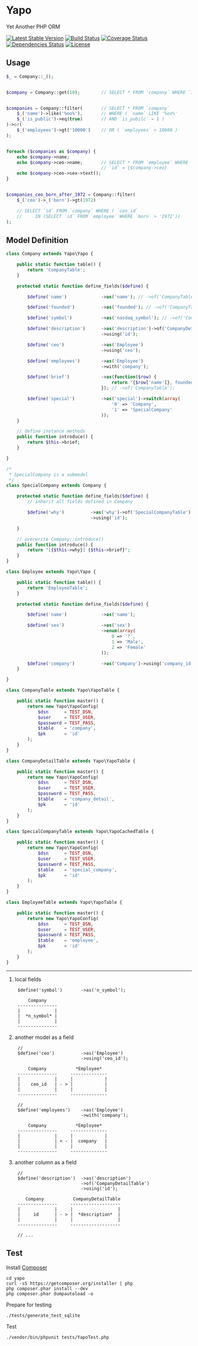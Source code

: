 Yapo
====

Yet Another PHP ORM

[![Latest Stable Version](https://poser.pugx.org/yapo/yapo/v/stable.png)](https://packagist.org/packages/yapo/yapo)
[![Build Status](https://travis-ci.org/zealotrunner/Yapo.png?branch=master)](https://travis-ci.org/zealotrunner/Yapo)
[![Coverage Status](https://coveralls.io/repos/zealotrunner/Yapo/badge.png)](https://coveralls.io/r/zealotrunner/Yapo)
[![Dependencies Status](https://depending.in/zealotrunner/Yapo.png)](http://depending.in/zealotrunner/Yapo)
[![License](https://poser.pugx.org/yapo/yapo/license.png)](https://packagist.org/packages/yapo/yapo)


Usage
-----

```php
$_ = Company::_();


$company = Company::get(10);        // SELECT * FROM `company` WHERE `id` = 10


$companies = Company::filter(       // SELECT * FROM `company`
    $_('name')->like('%oo%'),       // WHERE ( `name` LIKE '%oo%'
    $_('is_public')->eq(true)       // AND `is_pubilc` = 1 )
)->or(
    $_('employees')->gt('10000')    // OR ( `employees` > 10000 )
);


foreach ($companies as $company) {
    echo $company->name;
    echo $company->ceo->name;       // SELECT * FROM `employee` WHERE 
                                    // `id` = {$company->ceo}
    echo $company->ceo->sex->text();
}


$companies_ceo_born_after_1972 = Company::filter(
    $_('ceo')->_('born')->gt(1972)

    // SELECT `id` FROM `company` WHERE ( `ceo_id` 
    //     IN (SELECT `id` FROM `employee` WHERE `born` > '1972'))
);

```

Model Definition
----------------
```php
class Company extends Yapo\Yapo {

    public static function table() {
        return 'CompanyTable';
    }

    protected static function define_fields($define) {

        $define('name')             ->as('name'); // ->of('CompanyTable');

        $define('founded')          ->as('founded'); // ->of('CompanyTable');

        $define('symbol')           ->as('nasdaq_symbol'); // ->of('CompanyTable');

        $define('description')      ->as('description')->of('CompanyDetailTable')
                                    ->using('id');

        $define('ceo')              ->as('Employee')
                                    ->using('ceo');

        $define('employees')        ->as('Employee')
                                    ->with('company');

        $define('brief')            ->as(function($row) {
                                        return "{$row['name']}, founded in {$row['founded']}.";
                                    }); // ->of('CompanyTable');

        $define('special')          ->as('special')->switch(array(
                                        '0' => 'Company',
                                        '1' => 'SpecialCompany'
                                    ));
    }

    // define instance methods
    public function introduce() {
        return $this->brief;
    }

}

/*
 * SpecialCompany is a submodel
 */
class SpecialCompany extends Company {

    protected static function define_fields($define) {
        // inherit all fields defined in Company

        $define('why')          ->as('why')->of('SpecialCompanyTable')
                                ->using('id');

    }

    // overwrite Company::introduce()
    public function introduce() {
        return "[{$this->why}] {$this->brief}";
    }
}
```

```php
class Employee extends Yapo\Yapo {

    public static function table() {
        return 'EmployeeTable';
    }

    protected static function define_fields($define) {

        $define('name')             ->as('name');

        $define('sex')              ->as('sex')
                                    ->enum(array(
                                        0 => '?',
                                        1 => 'Male',
                                        2 => 'Female'
                                    ));

        $define('company')          ->as('Company')->using('company_id');
    }

}
```

```php
class CompanyTable extends Yapo\YapoTable {

    public static function master() {
        return new Yapo\YapoConfig(
            $dsn      = TEST_DSN,
            $user     = TEST_USER,
            $password = TEST_PASS,
            $table    = 'company',
            $pk       = 'id'
        );
    }
}

class CompanyDetailTable extends Yapo\YapoTable {

    public static function master() {
        return new Yapo\YapoConfig(
            $dsn      = TEST_DSN,
            $user     = TEST_USER,
            $password = TEST_PASS,
            $table    = 'company_detail',
            $pk       = 'id'
        );
    }
}

class SpecialCompanyTable extends Yapo\YapoCachedTable {

    public static function master() {
        return new Yapo\YapoConfig(
            $dsn      = TEST_DSN,
            $user     = TEST_USER,
            $password = TEST_PASS,
            $table    = 'special_company',
            $pk       = 'id'
        );
    }
}

class EmployeeTable extends Yapo\YapoTable {

    public static function master() {
        return new Yapo\YapoConfig(
            $dsn      = TEST_DSN,
            $user     = TEST_USER,
            $password = TEST_PASS,
            $table    = 'employee',
            $pk       = 'id'
        );
    }
}

```


---

1. local fields

        $define('symbol')       ->as('n_symbol');

            Company
        ---------------
        |             |
        |  *n_symbol* |
        |             |
        ---------------

2. another model as a field

        //
        $define('ceo')          ->as('Employee')
                                ->using('ceo_id');

            Company           *Employee*
        ---------------     --------------
        |             |     |            |
        |    ceo_id   | - > |            |
        |             |     |            |
        ---------------     --------------

        //
        $define('employees')    ->as('Employee')
                                ->with('company');

            Company           *Employee*
        ---------------     --------------
        |             |     |            |
        |             | < - |  company   |
        |             |     |            |
        ---------------     --------------

3. another column as a field

        //
        $define('description')  ->as('description')
                                ->of('CompanyDetailTable')
                                ->using('id');

           Company           CompanyDetailTable
        ---------------     -------------------
        |             |     |                 |
        |     id      | - > |  *description*  |
        |             |     |                 |
        ---------------     -------------------

        // ...

Test
----

Install [Composer](https://github.com/composer/composer)
```shell
cd yapo
curl -sS https://getcomposer.org/installer | php
php composer.phar install --dev
php composer.phar dumpautoload -o
```

Prepare for testing
```shell
./tests/generate_test_sqlite
```

Test
```shell
./vendor/bin/phpunit tests/YapoTest.php
```

